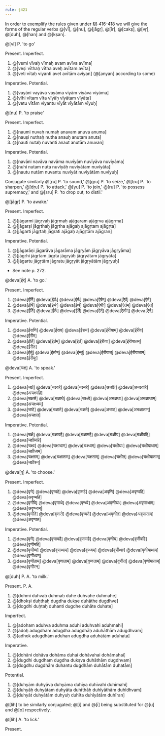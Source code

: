 ```yaml
---
rule: §421
---
```


In order to exemplify the rules given under §§ 416-418 we will give the forms of the regular verbs @[vī], @[nu], @[jāgṛ], @[īr], @[cakṣ], @[vṛ], @[duh], @[han] and @[kṣan].

@[vī] P. 'to go'

Present. Imperfect.

1. @[vemi vīvaḥ vīmaḥ avam avīva avīma]
2. @[veṣi vīthaḥ vītha aveḥ avītam avīta]
3. @[veti vītaḥ viyanti avet avītām aviyan] (@[anyan] according to some)

Imperative. Potential.

1. @[vayāni vayāva vayāma vīyām vīyāva vīyāma]
2. @[vīhi vītam vīta vīyāḥ vīyātam vīyāta]
3. @[vetu vītām viyantu vīyāt vīyātām vīyuḥ]

@[nu] P. 'to praise'

Present. Imperfect.

1. @[naumi nuvaḥ numaḥ anavam anuva anuma]
2. @[nauṣi nuthaḥ nutha anauḥ anutam anuta]
3. @[nauti nutaḥ nuvanti anaut anutām anuvan]

Imperative. Potential.

1. @[navāni navāva navāma nuvīyām nuvīyāva nuvīyāma]
2. @[nuhi nutam nuta nuvīyāḥ nuvīyātam nuvīyāta]
3. @[nautu nutām nuvantu nuvīyāt nuvīyātām nuvīyuḥ]

Conjugate similarly @[ṛu] P. 'to sound,' @[gṛu] P. 'to seize,' @[tṛu] P. 'to sharpen,' @[dṛu] P. 'to attack,' @[yu] P. 'to join,' @[ru] P. 'to possess supremacy,' and @[sru] P. 'to drop out, to distil.'

@[jāgṛ] P. 'to awake.'

Present. Imperfect.

1. @[jāgarmi jāgṛvaḥ jāgṛmaḥ ajāgaram ajāgṛva ajāgṛma]
2. @[jāgarṣi jāgṛthaḥ jāgṛtha ajāgaḥ ajāgṛtam ajāgṛta]
3. @[jāgarti jāgṛtaḥ jāgrati ajāgaḥ ajāgṛtām ajāgran]

Imperative. Potential.

1. @[jāgarāṇi jāgarāva jāgarāma jāgṛyām jāgṛyāva jāgṛyāma]
2. @[jāgṛhi jāgṛtam jāgṛta jāgṛyāḥ jāgṛyātam jāgṛyāta]
3. @[jāgartu jāgṛtām jāgratu jāgṛyāt jāgṛyātām jāgṛyuḥ]

- See note p. 272.

@deva[ईर्‌] A. 'to go.'

Present. Imperfect.

1. @deva[ईर्मि] @deva[ईर्वः] @deva[ईर्मः] @deva[ऐर्षम्] @deva[ऐर्व] @deva[ऐर्म]
2. @deva[ईर्षि] @deva[ईर्थः] @deva[ईर्थ] @deva[ऐर्षीः] @deva[ऐर्तम्‌] @deva[ऐर्त]
3. @deva[ईर्ति] @deva[ईर्तः] @deva[ईर्ते] @deva[ऐर्त्‌] @deva[ऐर्ताम्‌] @deva[ऐर्न्‌]

Imperative. Potential.

1. @deva[ईराणि] @deva[ईराव] @deva[ईराम] @deva[ईरीयाम्‌] @deva[ईरीव] @deva[ईरीम]
2. @deva[ईर्हि] @deva[ईर्तम्‌] @deva[ईर्त] @deva[ईरीयाः] @deva[ईरीयातम्‌] @deva[ईरीत]
3. @deva[ईर्तु] @deva[ईर्ताम्‌] @deva[ईर्न्तु] @deva[ईरीयात्‌] @deva[ईरीयाताम्‌] @deva[ईरीयुः]

@deva[चक्ष्‌] A. 'to speak.'

Present. Imperfect.

1. @deva[चक्षे] @deva[चक्ष्वहे] @deva[चक्ष्महे] @deva[अचक्षि] @deva[अचक्ष्वहि] @deva[अचक्ष्महि]
2. @deva[चक्षसे] @deva[चक्षाथे] @deva[चक्ष्ध्वे] @deva[अचक्षथाः] @deva[अचक्षाथाम्‌] @deva[अचक्ष्ध्वम्‌]
3. @deva[चष्टे] @deva[चक्षाते] @deva[चक्षते] @deva[अचष्ट] @deva[अचक्षाताम्‌] @deva[अचक्षत]

Imperative. Potential.

1. @deva[चक्षै] @deva[चक्षावहै] @deva[चक्षामहै] @deva[चक्षीय] @deva[चक्षीवहि] @deva[चक्षीमहि]
2. @deva[चक्ष्व] @deva[चक्षाथाम्‌] @deva[चक्ष्ध्वम्‌] @deva[चक्षीथाः] @deva[चक्षीयाथाम्‌] @deva[चक्षीध्वम्‌]
3. @deva[चक्ष्ताम्‌] @deva[चक्षाताम्‌] @deva[चक्षताम्‌] @deva[चक्षीत] @deva[चक्षीयाताम्‌] @deva[चक्षीरन्‌]

@deva[वृ] A. 'to choose.'

Present. Imperfect.

1. @deva[वृणे] @deva[वृण्वहे] @deva[वृण्महे] @deva[अवृणि] @deva[अवृण्वहि] @deva[अवृण्महि]
2. @deva[वृणीषे] @deva[वृणाथे] @deva[वृण्ध्वे] @deva[अवृणीथाः] @deva[अवृणाथाम्‌] @deva[अवृण्ध्वम्‌]
3. @deva[वृणीते] @deva[वृणाते] @deva[वृण्वते] @deva[अवृणीत] @deva[अवृणाताम्‌] @deva[अवृण्वत]

Imperative. Potential.

1. @deva[वृणै] @deva[वृणावहै] @deva[वृणामहै] @deva[वृणीय] @deva[वृणीवहि] @deva[वृणीमहि]
2. @deva[वृणीष्व] @deva[वृणाथाम्‌] @deva[वृण्ध्वम्‌] @deva[वृणीथाः] @deva[वृणीयाथाम्‌] @deva[वृणीध्वम्‌]
3. @deva[वृणीताम्‌] @deva[वृणाताम्‌] @deva[वृण्वताम्‌] @deva[वृणीत] @deva[वृणीयाताम्‌] @deva[वृणीरन्‌]

@[duh] P. A. 'to milk.'

Present.
P. A.

1. @[dohmi duhvaḥ duhmaḥ duhe duhvahe duhmahe]
2. @[dhokṣi duḥthaḥ dugdha dukṣe duhāthe dugdhve]
3. @[dogdhi duḥtaḥ duhanti dugdhe duhāte duhate]

Imperfect.

1. @[adoham aduhva aduhma aduhi aduhvahi aduhmahi]
2. @[adoḥ adugdham adugdha adugdhāḥ aduhāthām adugdhvam]
3. @[adhok adugdhām aduhan adugdha aduhātām aduhata]

Imperative.

1. @[dohāni dohāva dohāma duhai dohāvahai dohāmahai]
2. @[dugdhi dugdham dugdha dukṣva duhāthām dugdhvam]
3. @[dogdhu dugdhām duhantu dugdhām duhātām duhatām]

Potential.

1. @[duhyām duhyāva duhyāma duhīya duhīvahi duhīmahi]
2. @[duhyāḥ duhyātam duhyāta duhīthāḥ duhīyāthām duhīdhvam]
3. @[duhyāt duhyātām duhyuḥ duhīta duhīyātām duhīran]

@[lih] to be similarly conjugated; @[i] and @[ī] being substituted for @[u] and @[o] respectively.

@[lih] A. 'to lick.'

Present.